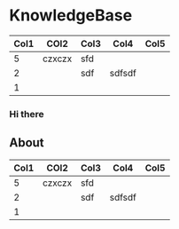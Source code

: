 # KnowledgeBase

| Col1 | COl2   | Col3 | Col4   | Col5 |
|------|--------|------|--------|------|
| 5    | czxczx | sfd  |        |      |
| 2    |        | sdf  | sdfsdf |      |
| 1    |        |      |        |      |

### Hi there
## About



<table class="tg">
<thead>
  <tr>
    <th class="tg-0pky">Col1</th>
    <th class="tg-0pky">COl2</th>
    <th class="tg-0pky">Col3</th>
    <th class="tg-0pky">Col4</th>
    <th class="tg-0pky">Col5</th>
  </tr>
</thead>
<tbody>
  <tr>
    <td class="tg-0pky">5</td>
    <td class="tg-0pky">czxczx</td>
    <td class="tg-0pky">sfd</td>
    <td class="tg-0pky"></td>
    <td class="tg-0pky"></td>
  </tr>
  <tr>
    <td class="tg-0pky">2</td>
    <td class="tg-0pky"></td>
    <td class="tg-0pky">sdf</td>
    <td class="tg-0pky">sdfsdf</td>
    <td class="tg-0pky"></td>
  </tr>
  <tr>
    <td class="tg-0pky">1</td>
    <td class="tg-0pky"></td>
    <td class="tg-0pky"></td>
    <td class="tg-0pky"></td>
    <td class="tg-0pky"></td>
  </tr>
</tbody>
</table>
